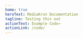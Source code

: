 ```yaml
---
home: true
heroText: MediaKron Documentation
tagline: Testing this out
actionText: Example Code→
actionLink: /code/
---
```


